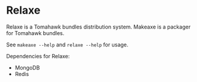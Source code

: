 Relaxe
======
Relaxe is a Tomahawk bundles distribution system.
Makeaxe is a packager for Tomahawk bundles.

See `makeaxe --help` and `relaxe --help` for usage.

Dependencies for Relaxe:
* MongoDB
* Redis
